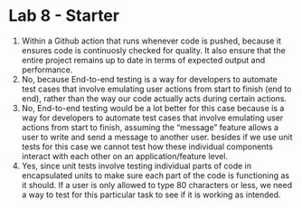 # Lab 8 - Starter
1. Within a Github action that runs whenever code is pushed, because it ensures code is continuosly checked for quality. It also ensure that the entire project remains up to date in terms of expected output and performance. 
2. No, because End-to-end testing is a way for developers to automate test cases that involve emulating user actions from start to finish (end to end), rather than the way our code actually acts during certain actions.
3. No, End-to-end testing would be a lot better for this case because is a way for developers to automate test cases that involve emulating user actions from start to finish, assuming the “message” feature allows a user to write and send a message to another user. besides if we use unit tests for this case we cannot test how these individual components interact with each other on an application/feature level. 
4. Yes, since unit tests involve testing individual parts of code in encapsulated units to make sure each part of the code is functioning as it should. If a user is only allowed to type 80 characters or less, we need a way to test for this particular task to see if it is working as intended. 